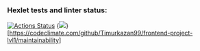 ### Hexlet tests and linter status:
[![Actions Status](https://github.com/Timurkazan99/frontend-project-lvl1/workflows/hexlet-check/badge.svg)](https://github.com/Timurkazan99/frontend-project-lvl1/actions)
{<img src="https://api.codeclimate.com/v1/badges/00578d3c3a4378184f3a/maintainability" />}[https://codeclimate.com/github/Timurkazan99/frontend-project-lvl1/maintainability]
